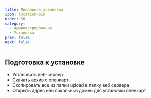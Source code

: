 ```yaml
---
title: Локальная установка
icon: location-pin
order: 30
category:
  - Администрирование
  - Установка
prev: false
next: false
---
```


## Подготовка к установке

- Установить веб-сервер
- Скачать архив с опенкарт
- Скопировать все из папки upload в папку веб сервера
- Открыть адрес или локальный домен для установки опенкарт
